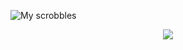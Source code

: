 ![My scrobbles](https://lastfm-recently-played.vercel.app/api?user=ignaciocm&width=1000)
<p align="center">
  <img src="http://lemmmy.pw/osusig/sig.php?colour=hex000000&uname=ignaciocastro&mode=3&countryrank&removeavmargin&flagstroke&avatarrounding=1&onlineindicator=true&xpbar&xpbarhex" />
</p>
